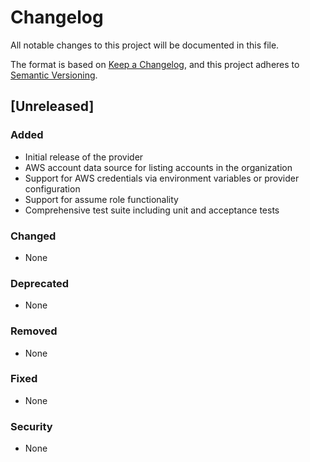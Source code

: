 # Changelog

All notable changes to this project will be documented in this file.

The format is based on [Keep a Changelog](https://keepachangelog.com/en/1.0.0/),
and this project adheres to [Semantic Versioning](https://semver.org/spec/v2.0.0.html).

## [Unreleased]

### Added
- Initial release of the provider
- AWS account data source for listing accounts in the organization
- Support for AWS credentials via environment variables or provider configuration
- Support for assume role functionality
- Comprehensive test suite including unit and acceptance tests

### Changed
- None

### Deprecated
- None

### Removed
- None

### Fixed
- None

### Security
- None 